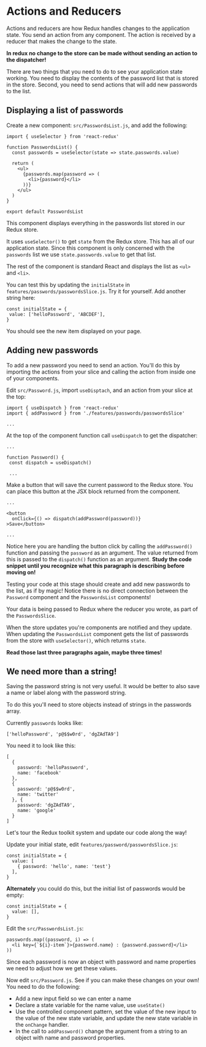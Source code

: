 # Actions and Reducers

Actions and reducers are how Redux handles changes to the application state. You send an action from any component. The action is received by a reducer that makes the change to the state. 

**In redux no change to the store can be made without sending an action to the dispatcher!** 

There are two things that you need to do to see your application state working. You need to display the contents of the password list that is stored in the store. Second, you need to send actions that will add new passwords to the list. 

## Displaying a list of passwords

Create a new component: `src/PasswordsList.js`, and add the following: 

```JS
import { useSelector } from 'react-redux'

function PasswordsList() {
  const passwords = useSelector(state => state.passwords.value)

  return (
    <ul>
      {passwords.map(password => (
        <li>{password}</li>
      ))}
    </ul>
  )
}

export default PasswordsList
```

This component displays everything in the passwords list stored in our Redux store. 

It uses `useSelector()` to get `state` from the Redux store. This has all of our application state. Since this component is only concerned with the `passwords` list we use `state.passwords.value` to get that list. 

The rest of the component is standard React and displays the list as `<ul>` and `<li>`. 

You can test this by updating the `initialState` in `features/passwords/passwordsSlice.js`. Try it for yourself. Add another string here: 

```JS
const initialState = {
 value: ['helloPassword', 'ABCDEF'],
}
```

You should see the new item displayed on your page. 

## Adding new passwords

To add a new password you need to send an action. You'll do this by importing the actions from your slice and calling the action from inside one of your components. 

Edit `src/Password.js`, import `useDisptach`, and an action from your slice at the top:

```JS
import { useDispatch } from 'react-redux'
import { addPassword } from './features/passwords/passwordsSlice'

...
```

At the top of the component function call `useDispatch` to get the dispatcher: 

```JS
...

function Password() {
 const dispatch = useDispatch()

 ...
```

Make a button that will save the current password to the Redux store. You can place this button at the JSX block returned from the component. 

```JS
...

<button
  onClick={() => dispatch(addPassword(password))}
>Save</button>

...
```

Notice here you are handling the button click by calling the `addPassword()` function and passing the `password` as an argument. The value returned from this is passed to the `dispatch()` function as an argument. **Study the code snippet until you recognize what this paragraph is describing before moving on!**

Testing your code at this stage should create and add new passwords to the list, as if by magic! Notice there is no direct connection between the `Password` component and the `PasswordsList` components!

Your data is being passed to Redux where the reducer you wrote, as part of the `PasswordsSlice`. 

When the store updates you're components are notified and they update. When updating the `PasswordsList` component gets the list of passwords from the store with `useSelector()`, which returns `state`. 

**Read those last three paragraphs again, maybe three times!** 

## We need more than a string! 

Saving the password string is not very useful. It would be better to also save a name or label along with the password string. 

To do this you'll need to store objects instead of strings in the passwords array. 

Currently `passwords` looks like: 

```JS
['helloPassword', 'p@$$w0rd', 'dgZAdTA9']
```

You need it to look like this: 

```JS
[
  {
    password: 'helloPassword',
    name: 'facebook'
  }, 
  { 
    password: 'p@$$w0rd',
    name: 'twitter'
  }, { 
    password: 'dgZAdTA9',
    name: 'google'
  }
]
```

Let's tour the Redux toolkit system and update our code along the way!

Update your initial state, edit `features/password/passwordsSlice.js`:

```JS
const initialState = {
  value: [
    { password: 'hello', name: 'test'}
  ],
}
```

**Alternately** you could do this, but the initial list of passwords would be empty: 

```JS
const initialState = {
  value: [],
}
```

Edit the `src/PasswordsList.js`:

```JS
passwords.map((password, i) => (
  <li key={`${i}-item`}>{password.name} : {password.password}</li>
))
```

Since each password is now an object with password and name properties we need to adjust how we get these values. 

Now edit `src/Password.js`. See if you can make these changes on your own! You need to do the following: 

- Add a new input field so we can enter a name
- Declare a state variable for the name value, use `useState()`
- Use the controlled component pattern, set the value of the new input to the value of the new state variable, and update the new state variable in the `onChange` handler. 
- In the call to `addPassword()` change the argument from a string to an object with name and password properties. 

